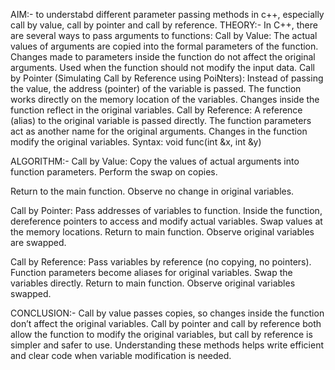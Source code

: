 AIM:- to understabd different parameter passing methods in c++, especially call by value, call by pointer and call by reference.
THEORY:-
In C++, there are several ways to pass arguments to functions:
Call by Value:
The actual values of arguments are copied into the formal parameters of the function.
Changes made to parameters inside the function do not affect the original arguments.
Used when the function should not modify the input data.
Call by Pointer (Simulating Call by Reference using PoiNters):
Instead of passing the value, the address (pointer) of the variable is passed.
The function works directly on the memory location of the variables.
Changes inside the function reflect in the original variables.
Call by Reference:
A reference (alias) to the original variable is passed directly.
The function parameters act as another name for the original arguments.
Changes in the function modify the original variables.
Syntax: void func(int &x, int &y)

ALGORITHM:-
Call by Value:
Copy the values of actual arguments into function parameters.
Perform the swap on copies.

Return to the main function.
Observe no change in original variables.

Call by Pointer:
Pass addresses of variables to function.
Inside the function, dereference pointers to access and modify actual variables.
Swap values at the memory locations.
Return to main function.
Observe original variables are swapped.

Call by Reference:
Pass variables by reference (no copying, no pointers).
Function parameters become aliases for original variables.
Swap the variables directly.
Return to main function.
Observe original variables swapped.

CONCLUSION:-
Call by value passes copies, so changes inside the function don’t affect the original variables. Call by pointer and call by reference both allow the function to modify the original variables, but call by reference is simpler and safer to use. Understanding these methods helps write efficient and clear code when variable modification is needed.
